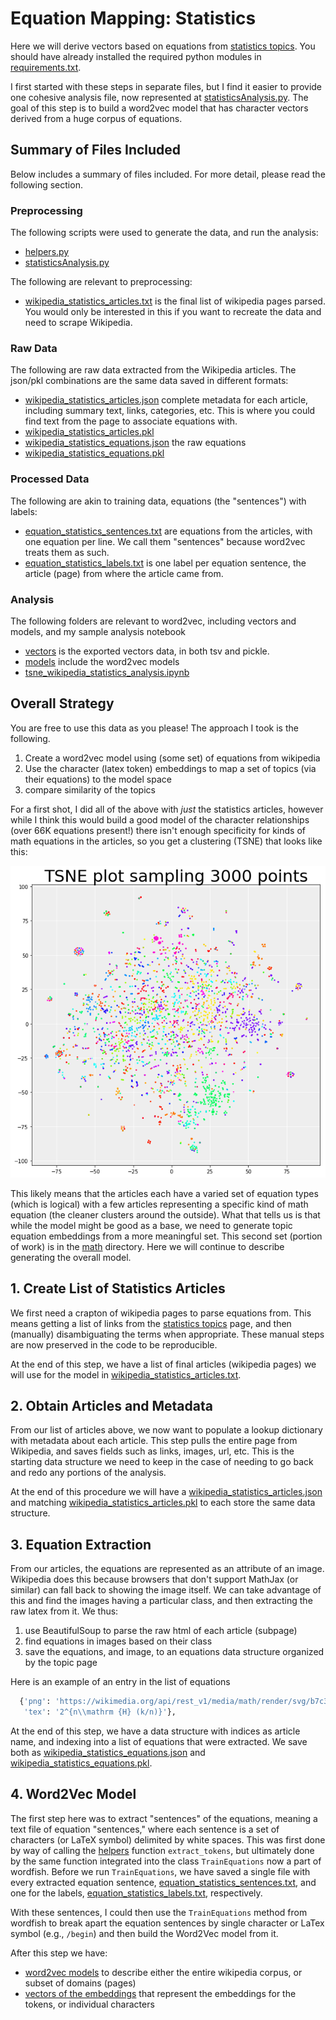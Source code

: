# Equation Mapping: Statistics

Here we will derive vectors based on equations from [statistics topics](https://en.wikipedia.org/wiki/List_of_statistics_articles). You should have already installed the required python
modules in [requirements.txt](../requirements.txt). 

I first started with these steps in separate files, but I find it easier to provide one cohesive 
analysis file, now represented at [statisticsAnalysis.py](statisticsAnalysis.py). The goal of this 
step is to build a word2vec model that has character vectors derived from a huge corpus
of equations.

## Summary of Files Included

Below includes a summary of files included. For more detail, please read the following section.

### Preprocessing

The following scripts were used to generate the data, and run the analysis:

 - [helpers.py](helpers.py)
 - [statisticsAnalysis.py](statisticsAnalysis.py)

The following are relevant to preprocessing:

 - [wikipedia_statistics_articles.txt](wikipedia_statistics_articles.txt) is the final list of wikipedia pages parsed. You would only be interested in this if you want to recreate the data and need to scrape Wikipedia.

### Raw Data

The following are raw data extracted from the Wikipedia articles. The json/pkl combinations are the same data saved in different formats:

 - [wikipedia_statistics_articles.json](wikipedia_statistics_articles.json) complete metadata for each article, including summary text, links, categories, etc. This is where you could find text from the page to associate equations with. 
 - [wikipedia_statistics_articles.pkl](wikipedia_statistics_articles.pkl)
 - [wikipedia_statistics_equations.json](wikipedia_statistics_equations.json) the raw equations
 - [wikipedia_statistics_equations.pkl](wikipedia_statistics_equations.pkl)

### Processed Data

The following are akin to training data, equations (the "sentences") with labels:

 - [equation_statistics_sentences.txt](equation_statistics_sentences.txt) are equations from the articles, with one equation per line. We call them "sentences" because word2vec treats them as such.
 - [equation_statistics_labels.txt](equation_statistics_labels.txt) is one label per equation sentence, the article (page) from where the article came from.

### Analysis

The following folders are relevant to word2vec, including vectors and models, and my sample analysis notebook

 - [vectors](vectors) is the exported vectors data, in both tsv and pickle.
 - [models](models) include the word2vec models
 - [tsne_wikipedia_statistics_analysis.ipynb](tsne_wikipedia_statistics_analysis.ipynb)


## Overall Strategy

You are free to use this data as you please! The approach I took is the following.

 1. Create a word2vec model using (some set) of equations from wikipedia
 2. Use the character (latex token) embeddings to map a set of topics (via their equations) to the model space 
 3. compare similarity of the topics

For a first shot, I did all of the above with *just* the statistics articles, however
while I think this would build a good model of the character relationships (over 66K equations present!)
there isn't enough specificity for kinds of math equations in the articles, so you get a clustering
(TSNE) that looks like this:

![img/tsne_statistics_articles.png](img/tsne_statistics_articles.png)

This likely means that the articles each have a varied set of equation types (which is logical) 
with a few articles representing a specific kind of math equation (the cleaner clusters around the
outside). What that tells us is that while the model might be good as a base, we need to
generate topic equation embeddings from a more meaningful set. This second set (portion of work)
is in the  [math](../math) directory. Here we will continue to describe generating the overall 
model.

## 1. Create List of Statistics Articles

We first need a crapton of wikipedia pages to parse equations from. This means
getting a list of links from the [statistics topics](https://en.wikipedia.org/wiki/List_of_statistics_articles) 
page, and then (manually) disambiguating the terms when appropriate. These manual
steps are now preserved in the code to be reproducible.

At the end of this step, we have a list of final articles (wikipedia pages) we will
use for the model in [wikipedia_statistics_articles.txt](wikipedia_statistics_articles.txt).

## 2. Obtain Articles and Metadata

From our list of articles above, we now want to populate a lookup dictionary
with metadata about each article. This step pulls the entire page from Wikipedia,
and saves fields such as links, images, url, etc. This is the starting data
structure we need to keep in the case of needing to go back and redo any
portions of the analysis.

At the end of this procedure we will have a [wikipedia_statistics_articles.json](wikipedia_statistics_articles.json) 
and matching [wikipedia_statistics_articles.pkl](wikipedia_statistics_articles.pkl) to each
store the same data structure. 

## 3. Equation Extraction

From our articles, the equations are represented as an attribute of an image.
Wikipedia does this because browsers that don't support MathJax (or similar)
can fall back to showing the image itself. We can take advantage of this
and find the images having a particular class, and then extracting the raw
latex from it. We thus:

 1. use BeautifulSoup to parse the raw html of each article (subpage)
 2. find equations in images based on their class
 3. save the equations, and image, to an equations data structure organized by the topic page

Here is an example of an entry in the list of equations

```python
  {'png': 'https://wikimedia.org/api/rest_v1/media/math/render/svg/b7c3ba47cc5436c389f86a3f617a191d0dbe4877',
   'tex': '2^{n\\mathrm {H} (k/n)}'},
```

At the end of this step, we have a data structure with indices as article name,
and indexing into a list of equations that were extracted. We save both as
[wikipedia_statistics_equations.json](wikipedia_statistics_equations.json) and
[wikipedia_statistics_equations.pkl](wikipedia_statistics_equations.pkl).

## 4. Word2Vec Model

The first step here was to extract "sentences" of the equations, meaning a text
file of equation "sentences," where each sentence is a set of characters (or LaTeX symbol)
delimited by white spaces. This was first done by way of calling the 
[helpers](helpers.py) function `extract_tokens`, but ultimately done by the
same function integrated into the class `TrainEquations` now a part of wordfish.
Before we run `TrainEquations`, we have saved a single file with every extracted equation sentence, [equation_statistics_sentences.txt](equation_statistics_sentences.txt), and one for the labels, 
[equation_statistics_labels.txt](equation_statistics_labels.txt), respectively.

With these sentences, I could then use the `TrainEquations` method from wordfish
to break apart the equation sentences by single character or LaTex symbol (e.g., `/begin`)
and then build the Word2Vec model from it.

After this step we have:

 - [word2vec models](models) to describe either the entire wikipedia corpus, or subset of domains (pages)
 - [vectors of the embeddings](vectors) that represent the embeddings for the tokens, or individual characters
